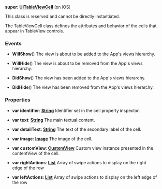 **super**: **[UITableViewCell](UITableViewCell.md)** (on iOS)

This class is reserved and cannot be directly instantiated.

The TableViewCell class defines the attributes and behavior of the cells that appear in TableView controls.

### Events

* **WillShow**()
The view is about to be added to the App's views hierarchy.

* **WillHide**()
The view is about to be removed from the App's views hierarchy.

* **DidShow**()
The view has been added to the App's views hierarchy.

* **DidHide**()
The view has been removed from the App's views hierarchy.



### Properties

* **var** **identifier**: **[String](../gravity/types.md)**
Identifier set in the cell property inspector.

* **var** **text**: **[String](../gravity/types.md)**
The main textual content.

* **var** **detailText**: **[String](../gravity/types.md)**
The text of the secondary label of the cell.

* **var** **image**: **[Image](Image.md)**
The image of the cell.

* **var** **customView**: **[CustomView](CustomView.md)**
Custom view instance presented in the contentView of the cell.

* **var** **rightActions**: **[List](../gravity/list.md)**
Array of swipe actions to display on the right edge of the row

* **var** **leftActions**: **[List](../gravity/list.md)**
Array of swipe actions to display on the left edge of the row






